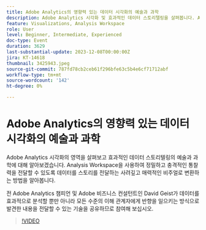 ```yaml
---
title: Adobe Analytics의 영향력 있는 데이터 시각화의 예술과 과학
description: Adobe Analytics 시각화 및 효과적인 데이터 스토리텔링을 살펴봅니다. Analysis Workspace을 사용하여 정밀하고 충격적인 통찰력을 전달할 수 있도록 데이터를 스토리를 전달하는 사려깊고 매력적인 비주얼로 변환하는 방법을 알아봅니다.
feature: Visualizations, Analysis Workspace
role: User
level: Beginner, Intermediate, Experienced
doc-type: Event
duration: 3629
last-substantial-update: 2023-12-08T00:00:00Z
jira: KT-14618
thumbnail: 3425943.jpeg
source-git-commit: 787fd78cb2ceb61f296bfe63c5b4e6cf71712abf
workflow-type: tm+mt
source-wordcount: '142'
ht-degree: 0%

---
```



# Adobe Analytics의 영향력 있는 데이터 시각화의 예술과 과학

Adobe Analytics 시각화의 영역을 살펴보고 효과적인 데이터 스토리텔링의 예술과 과학에 대해 알아보겠습니다. Analysis Workspace을 사용하여 정밀하고 충격적인 통찰력을 전달할 수 있도록 데이터를 스토리를 전달하는 사려깊고 매력적인 비주얼로 변환하는 방법을 알아봅니다.

전 Adobe Analytics 챔피언 및 Adobe 비즈니스 컨설턴트인 David Geist가 데이터를 효과적으로 분석할 뿐만 아니라 모든 수준의 이해 관계자에게 반향을 일으키는 방식으로 발견한 내용을 전달할 수 있는 기술을 공유하므로 참여해 보십시오.

>[!VIDEO](https://video.tv.adobe.com/v/3425943/?learn=on)

